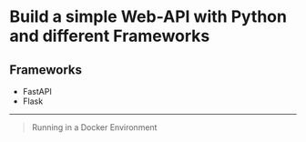# Build a simple Web-API with Python and different Frameworks

## Frameworks

- FastAPI
- Flask

---

> Running in a Docker Environment
